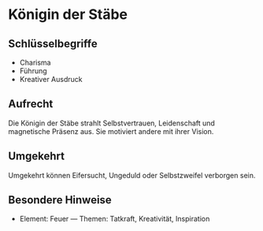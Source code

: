 # Königin der Stäbe

## Schlüsselbegriffe
- Charisma
- Führung
- Kreativer Ausdruck

## Aufrecht
Die Königin der Stäbe strahlt Selbstvertrauen, Leidenschaft und magnetische Präsenz aus. Sie motiviert andere mit ihrer Vision.

## Umgekehrt
Umgekehrt können Eifersucht, Ungeduld oder Selbstzweifel verborgen sein.

## Besondere Hinweise
- Element: Feuer — Themen: Tatkraft, Kreativität, Inspiration
